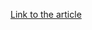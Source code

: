 [Link to the article](https://www.trendmicro.com/en_us/research/24/k/lodeinfo-campaign-of-earth-kasha.html)
